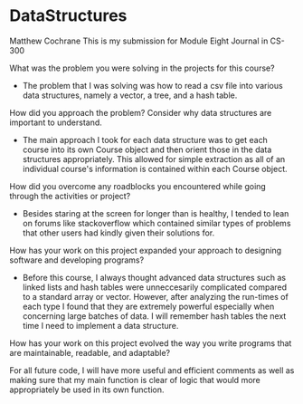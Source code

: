 # DataStructures
Matthew Cochrane
This is my submission for Module Eight Journal in CS-300

What was the problem you were solving in the projects for this course?

- The problem that I was solving was how to read a csv file into various data structures, namely a vector, a tree, and a hash table.

How did you approach the problem? Consider why data structures are important to understand.

- The main approach I took for each data structure was to get each course into its own Course object and then orient those in the data structures appropriately. This allowed for simple extraction as all of an individual course's information is contained within each Course object.

How did you overcome any roadblocks you encountered while going through the activities or project?

- Besides staring at the screen for longer than is healthy, I tended to lean on forums like stackoverflow which contained similar types of problems that other users had kindly given their solutions for.

How has your work on this project expanded your approach to designing software and developing programs?

- Before this course, I always thought advanced data structures such as linked lists and hash tables were unneccesarily complicated compared to a standard array or vector. However, after analyzing the run-times of each type I found that they are extremely powerful especially when concerning large batches of data. I will remember hash tables the next time I need to implement a data structure.

How has your work on this project evolved the way you write programs that are maintainable, readable, and adaptable?

For all future code, I will have more useful and efficient comments as well as making sure that my main function is clear of logic that would more appropriately be used in its own function.
